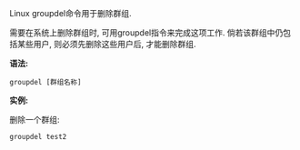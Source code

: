 Linux groupdel命令用于删除群组.

需要在系统上删除群组时, 可用groupdel指令来完成这项工作. 倘若该群组中仍包括某些用户, 则必须先删除这些用户后, 才能删除群组.

**语法:**

```
groupdel [群组名称]
```

**实例:**

删除一个群组:

```
groupdel test2
```

